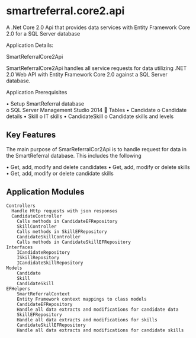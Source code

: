 # smartreferral.core2.api
A .Net Core 2.0 Api that provides data services with Entity Framework Core 2.0 for a SQL Server database

Application Details:

SmartReferralCore2Api

SmartReferralCore2Api handles all service requests for data utilizing .NET 2.0 Web API with Entity Framework Core 2.0 
against a SQL Server database. 

Application Prerequisites

  •	Setup SmartReferral database  
    o	SQL Server Management Studio 2014
      	Tables
        •	Candidate
    o	Candidate details
        •	Skill
    o	IT skills
        •	CandidateSkill
    o	Candidate skills and levels
    
## Key Features

The main purpose of SmarReferralCor2Api is to handle request for data in the SmartReferral database. 
This includes the following

  •	Get, add, modify and delete candidates
  •	Get, add, modify or delete skills
  •	Get, add, modify or delete candidate skills
  
## Application Modules

    Controllers
      Handle Http requests with json responses
      CandidateController
        Calls methods in CandidateEFRepository
    	SkillController
      	Calls methods in SkillEFRepository
    	CandidateSkillController
      	Calls methods in CandidateSkillEFRepository 
  	Interfaces
    	ICandidateRepository
    	ISkillRepository
    	ICandidateSkillRepository
  	Models
    	Candidate
    	Skill
    	CandidateSkill
  	EFHelpers
    	SmartReferralContext
      	Entity Framework context mappings to class models
    	CandidateEFRepository
      	Handle all data extracts and modifications for candidate data 
    	SkillEFRepository
      	Handle all data extracts and modifications for skills
    	CandidateSkillEFRepository
      	Handle all data extracts and modifications for candidate skills
 
  
   
